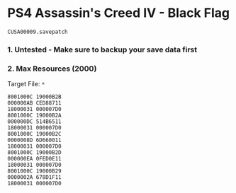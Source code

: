 # PS4 Assassin's Creed IV - Black Flag

`CUSA00009.savepatch`

### 1. Untested - Make sure to backup your save data first
### 2. Max Resources (2000)

Target File: `*`

```
8001000C 19000B2B
000000AB CED88711
18000031 000007D0
8001000C 19000B2A
000000DC 514B6511
18000031 000007D0
8001000C 19000B2C
0000008D 6D660011
18000031 000007D0
8001000C 19000B2D
000000EA 0FED0E11
18000031 000007D0
8001000C 19000B29
0000002A 678D1F11
18000031 000007D0
```

